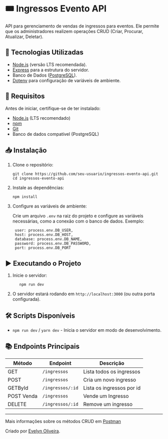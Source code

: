 # 🎟️ Ingressos Evento API

API para gerenciamento de vendas de ingressos para eventos. Ele permite que os administradores realizem operações CRUD (Criar, Procurar, Atualizar, Deletar). 

## 🚀 Tecnologias Utilizadas

- [Node.js](https://nodejs.org/) (versão LTS recomendada).
- [Express](https://expressjs.com/) para a estrutura do servidor.
- Banco de Dados ([PostgreSQL](https://www.postgresql.org/)).
- [Dotenv](https://www.npmjs.com/package/dotenv) para configuração de variáveis de ambiente.

## 📌 Requisitos

Antes de iniciar, certifique-se de ter instalado:

- [Node.js](https://nodejs.org/) (LTS recomendado)
- [npm](https://www.npmjs.com/)
- [Git](https://git-scm.com/)
- Banco de dados compatível (PostgreSQL)

## 📥 Instalação

1. Clone o repositório:

   ```
   git clone https://github.com/seu-usuario/ingressos-evento-api.git
   cd ingressos-evento-api
   ```

2. Instale as dependências:

   ```
   npm install
   ```

3. Configure as variáveis de ambiente:

   Crie um arquivo `.env` na raiz do projeto e configure as variáveis necessárias, como a conexão com o banco de dados. Exemplo:

   ```env
    user: process.env.DB_USER,
    host: process.env.DB_HOST,
    database: process.env.DB_NAME,
    password: process.env.DB_PASSWORD,
    port: process.env.DB_PORT

   ```

## ▶️ Executando o Projeto

1. Inicie o servidor:

   ```
      npm run dev

   ```

3. O servidor estará rodando em `http://localhost:3000` (ou outra porta configurada).

## 🛠️ Scripts Disponíveis

- `npm run dev` / `yarn dev` - Inicia o servidor em modo de desenvolvimento.

## 📚 Endpoints Principais

| Método | Endpoint       | Descrição |
|---------|---------------|------------|
| GET     | `/ingressos`    | Lista todos os ingressos |
| POST    | `/ingressos`    | Cria um novo ingresso |
| GETById   | `/ingressos/:id`  | Lista os ingressos por id|
| POST Venda | `/ingressos`  | Vende um Ingresso |
| DELETE  | `/ingressos/:id` | Remove um ingresso |

----

Mais informações sobre os métodos CRUD em [Postman](https://documenter.getpostman.com/view/41677719/2sAYkKJdn7)

Criado por [Evelyn Oliveira](https://github.com/EvelynOliveira1200).


